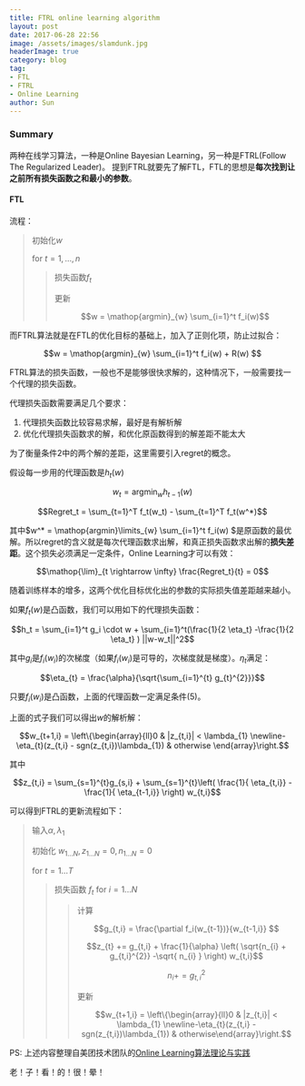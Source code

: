 ```yaml
---
title: FTRL online learning algorithm
layout: post
date: 2017-06-28 22:56
image: /assets/images/slamdunk.jpg
headerImage: true
category: blog
tag:
- FTL
- FTRL
- Online Learning
author: Sun
---
```


### Summary

两种在线学习算法，一种是Online Bayesian Learning，另一种是FTRL(Follow The Regularized Leader)。
提到FTRL就要先了解FTL，FTL的思想是**每次找到让之前所有损失函数之和最小的参数**。 

#### FTL

流程：

> 初始化$w$ 
>
> for $t=1,\dots, n$  
>
> > 损失函数$f_t$
> >
> > 更新
> >
> > $$w = \mathop{argmin}_{w} \sum_{i=1}^t f_i(w)$$



而FTRL算法就是在FTL的优化目标的基础上，加入了正则化项，防止过拟合：

$$w = \mathop{argmin}_{w} \sum_{i=1}^t f_i(w) + R(w) $$

FTRL算法的损失函数，一般也不是能够很快求解的，这种情况下，一般需要找一个代理的损失函数。

代理损失函数需要满足几个要求：

1. 代理损失函数比较容易求解，最好是有解析解
2. 优化代理损失函数求的解，和优化原函数得到的解差距不能太大

为了衡量条件2中的两个解的差距，这里需要引入regret的概念。

假设每一步用的代理函数是$h_t(w)$

$$w_t = \mathop{argmin}_w h_{t-1}(w)$$

$$Regret_t = \sum_{t=1}^T f_t(w_t) - \sum_{t=1}^T f_t(w^*)$$

其中$w^* = \mathop{argmin}\limits_{w} \sum_{i=1}^t f_i(w)  $是原函数的最优解。所以regret的含义就是每次代理函数求出解，和真正损失函数求出解的**损失差距**。这个损失必须满足一定条件，Online Learning才可以有效：

$$\mathop{\lim}_{t \rightarrow \infty} \frac{Regret_t}{t} = 0$$

随着训练样本的增多，这两个优化目标优化出的参数的实际损失值差距越来越小。



如果$f_t(w)$是凸函数，我们可以用如下的代理损失函数：

$$h_t = \sum_{i=1}^t g_i \cdot w + \sum_{i=1}^t(\frac{1}{2 \eta_t} -\frac{1}{2 \eta_t} ) ||w-w_t||^2$$

其中$g_i$是$f_i(w_i)$的次梯度（如果$f_i(w_i)$是可导的，次梯度就是梯度）。$\eta_t$满足：

$$\eta_{t} = \frac{\alpha}{\sqrt{\sum_{i=1}^{t} g_{t}^{2}}}$$

只要$f_i(w_i)$是凸函数，上面的代理函数一定满足条件(5)。



上面的式子我们可以得出$w$的解析解：

$$w_{t+1,i} = \left\{\begin{array}{ll}0 & |z_{t,i}| < \lambda_{1} \newline-\eta_{t}(z_{t,i} - sgn(z_{t,i})\lambda_{1})  & otherwise \end{array}\right.$$

其中

$$z_{t,i} = \sum_{s=1}^{t}g_{s,i} + \sum_{s=1}^{t}\left( \frac{1}{ \eta_{t,i}} - \frac{1}{ \eta_{t-1,i}} \right) w_{t,i}$$



可以得到FTRL的更新流程如下：

> 输入$\alpha, \lambda_1$
>
> 初始化 $w_{1…N}, z_{1…N} = 0, n_{1…N} = 0$
>
> for $t = 1 … T$
>
> > 损失函数 $f_t$ for $i = 1 ...N$
> >
> > > 计算
> > >
> > > $$g_{t,i} = \frac{\partial f_i(w_{t-1})}{w_{t-1,i}} $$
> > >
> > > $$z_{t} += g_{t,i} + \frac{1}{\alpha} \left( \sqrt{n_{i} + g_{t,i}^{2}} -\sqrt{ n_{i} } \right) w_{t,i}$$
> > >
> > > $$n_i += g_{t,i}^2 $$
> > >
> > > 更新
> > >
> > > $$w_{t+1,i} = \left\{\begin{array}{ll}0 & |z_{t,i}| < \lambda_{1} \newline-\eta_{t}(z_{t,i} - sgn(z_{t,i})\lambda_{1})  & otherwise\end{array}\right.$$
> > >
> > > 



PS: 上述内容整理自美团技术团队的[Online Learning算法理论与实践](http://tech.meituan.com/online-learning.html?utm_source=tuicool&utm_medium=referral)

老！子！看！的！很！晕！




